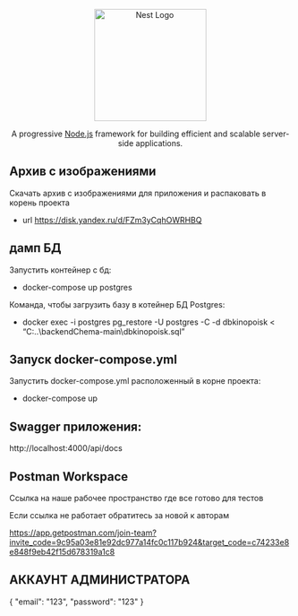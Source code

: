 <p align="center">
  <a href="http://nestjs.com/" target="blank"><img src="https://nestjs.com/img/logo-small.svg" width="200" alt="Nest Logo" /></a>
</p>

[circleci-image]: https://img.shields.io/circleci/build/github/nestjs/nest/master?token=abc123def456
[circleci-url]: https://circleci.com/gh/nestjs/nest

  <p align="center">A progressive <a href="http://nodejs.org" target="_blank">Node.js</a> framework for building efficient and scalable server-side applications.</p>
  <!--[![Backers on Open Collective](https://opencollective.com/nest/backers/badge.svg)](https://opencollective.com/nest#backer)
  [![Sponsors on Open Collective](https://opencollective.com/nest/sponsors/badge.svg)](https://opencollective.com/nest#sponsor)-->


## Архив с изображениями

Скачать архив с изображениями для приложения и распаковать в корень проекта
- url https://disk.yandex.ru/d/FZm3yCqhOWRHBQ

## дамп БД

Запустить контейнер с бд:
- docker-compose up postgres

Команда, чтобы загрузить базу в котейнер БД Postgres:
- docker exec -i postgres pg_restore -U postgres -C -d dbkinopoisk < “C:\..\backendChema-main\dbkinopoisk.sql”

## Запуск docker-compose.yml

Запустить docker-compose.yml расположенный в корне проекта:

- docker-compose up



## Swagger приложения:

http://localhost:4000/api/docs


## Postman Workspace

Ссылка на наше рабочее пространство где все готово для тестов

Если ссылка не работает обратитесь за новой к авторам

https://app.getpostman.com/join-team?invite_code=9c95a03e81e92dc977a14fc0c117b924&target_code=c74233e8e848f9eb42f15d678319a1c8


## АККАУНТ АДМИНИСТРАТОРА
{
"email": "123",
"password": "123"
}
